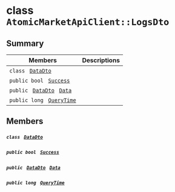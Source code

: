 # class `AtomicMarketApiClient::LogsDto` 

## Summary

 Members                                | Descriptions                                
----------------------------------------|---------------------------------------------
`class ` [`DataDto`](.github/workflows/documentation/md/AtomicMarketApiClient--LogsDto--DataDto.md#class_atomic_market_api_client_1_1_logs_dto_1_1_data_dto)        | 
`public bool ` [`Success`](#class_atomic_market_api_client_1_1_logs_dto_1a506fb037fbb6bfe8f254c021a2c3cfac) | 
`public ` [`DataDto`](.github/workflows/documentation/md/AtomicMarketApiClient--LogsDto--DataDto.md#class_atomic_market_api_client_1_1_logs_dto_1_1_data_dto)` ` [`Data`](#class_atomic_market_api_client_1_1_logs_dto_1a6ed89521b3da4f30d2ab82c36d0afd13) | 
`public long ` [`QueryTime`](#class_atomic_market_api_client_1_1_logs_dto_1a6cc7a06930fbe1e28eb7eed2599015c9) | 

## Members

##### `class ` [`DataDto`](.github/workflows/documentation/md/AtomicMarketApiClient--LogsDto--DataDto.md#class_atomic_market_api_client_1_1_logs_dto_1_1_data_dto) 

##### `public bool ` [`Success`](#class_atomic_market_api_client_1_1_logs_dto_1a506fb037fbb6bfe8f254c021a2c3cfac) 

##### `public ` [`DataDto`](.github/workflows/documentation/md/AtomicMarketApiClient--LogsDto--DataDto.md#class_atomic_market_api_client_1_1_logs_dto_1_1_data_dto)` ` [`Data`](#class_atomic_market_api_client_1_1_logs_dto_1a6ed89521b3da4f30d2ab82c36d0afd13) 

##### `public long ` [`QueryTime`](#class_atomic_market_api_client_1_1_logs_dto_1a6cc7a06930fbe1e28eb7eed2599015c9) 

